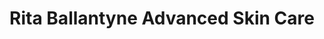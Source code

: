 ---
title: "Rita Ballantyne Advanced Skin Care"
url: /morgan-hill/rita-ballantyne-advanced-skin-care/
shop: Kosmetik
---